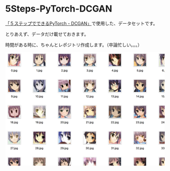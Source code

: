 # 5Steps-PyTorch-DCGAN

[「５ステップでできるPyTorch - DCGAN」]()で使用した、データセットです。

とりあえず、データだけ載せておきます。

時間がある時に、ちゃんとレポジトリ作成します。（卒論忙しい。。。）

![test](test1.png "test")
